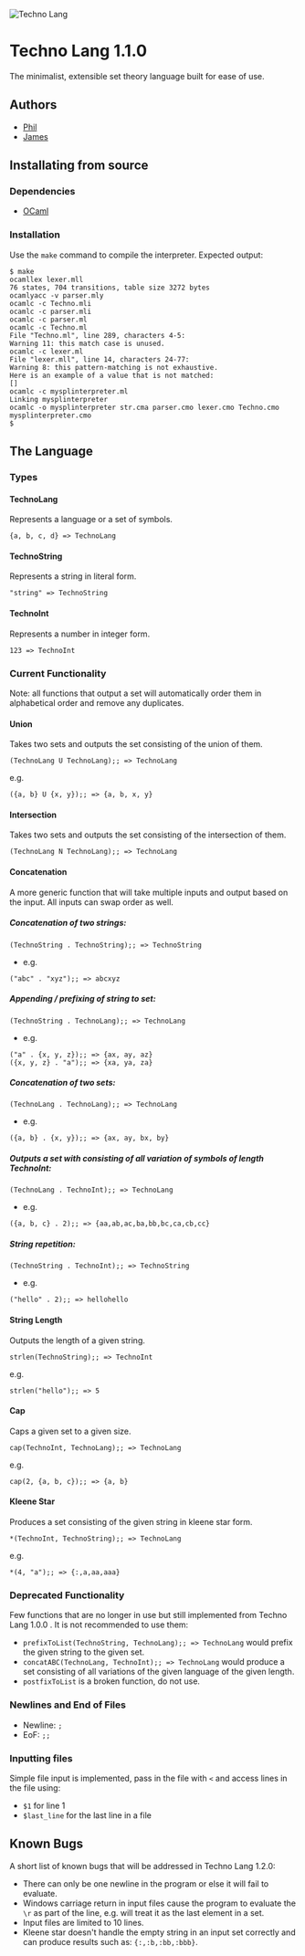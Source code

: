 ![Techno Lang](techno-logo.png "Techno Lang")
# Techno Lang 1.1.0
The minimalist, extensible set theory language built for ease of use.
## Authors
- [Phil](https://github.com/philMarius)
- [James](https://github.com/jameslinwood)
## Installating from source
### Dependencies
- [OCaml](http://ocaml.org/)
### Installation
Use the `make` command to compile the interpreter. Expected output:
```
$ make
ocamllex lexer.mll
76 states, 704 transitions, table size 3272 bytes
ocamlyacc -v parser.mly
ocamlc -c Techno.mli
ocamlc -c parser.mli
ocamlc -c parser.ml
ocamlc -c Techno.ml
File "Techno.ml", line 289, characters 4-5:
Warning 11: this match case is unused.
ocamlc -c lexer.ml
File "lexer.mll", line 14, characters 24-77:
Warning 8: this pattern-matching is not exhaustive.
Here is an example of a value that is not matched:
[]
ocamlc -c mysplinterpreter.ml
Linking mysplinterpreter
ocamlc -o mysplinterpreter str.cma parser.cmo lexer.cmo Techno.cmo mysplinterpreter.cmo
$
```
## The Language
### Types
#### TechnoLang
Represents a language or a set of symbols.
```
{a, b, c, d} => TechnoLang
```
#### TechnoString
Represents a string in literal form.
```
"string" => TechnoString
```
#### TechnoInt
Represents a number in integer form.
```
123 => TechnoInt
```
### Current Functionality
Note: all functions that output a set will automatically order them in alphabetical order and remove any duplicates.
#### Union
Takes two sets and outputs the set consisting of the union of them.
```
(TechnoLang U TechnoLang);; => TechnoLang
```
e.g.
```
({a, b} U {x, y});; => {a, b, x, y}
```
#### Intersection
Takes two sets and outputs the set consisting of the intersection of them.
```
(TechnoLang N TechnoLang);; => TechnoLang
```
#### Concatenation
A more generic function that will take multiple inputs and output based on the input. All inputs can swap order as well.
##### Concatenation of two strings:
```
(TechnoString . TechnoString);; => TechnoString
```
  * e.g. 
```
("abc" . "xyz");; => abcxyz
```
##### Appending / prefixing of string to set:
```
(TechnoString . TechnoLang);; => TechnoLang
```
  * e.g. 
```
("a" . {x, y, z});; => {ax, ay, az}
({x, y, z} . "a");; => {xa, ya, za}
```
##### Concatenation of two sets:
```
(TechnoLang . TechnoLang);; => TechnoLang
```
  * e.g. 
```
({a, b} . {x, y});; => {ax, ay, bx, by}
```
##### Outputs a set with consisting of all variation of symbols of length TechnoInt:
```
(TechnoLang . TechnoInt);; => TechnoLang
```
  * e.g. 
```
({a, b, c} . 2);; => {aa,ab,ac,ba,bb,bc,ca,cb,cc}
```
##### String repetition:
```
(TechnoString . TechnoInt);; => TechnoString
```
  * e.g. 
```
("hello" . 2);; => hellohello
```
#### String Length
Outputs the length of a given string.
```
strlen(TechnoString);; => TechnoInt
```
e.g.
```
strlen("hello");; => 5
```
#### Cap
Caps a given set to a given size.
```
cap(TechnoInt, TechnoLang);; => TechnoLang
```
e.g.
```
cap(2, {a, b, c});; => {a, b}
```
#### Kleene Star
Produces a set consisting of the given string in kleene star form.
```
*(TechnoInt, TechnoString);; => TechnoLang
```
e.g.
```
*(4, "a");; => {:,a,aa,aaa}
```
### Deprecated Functionality
Few functions that are no longer in use but still implemented from Techno Lang 1.0.0 . It is not recommended to use them:
- `prefixToList(TechnoString, TechnoLang);; => TechnoLang` would prefix the given string to the given set.
- `concatABC(TechnoLang, TechnoInt);; => TechnoLang` would produce a set consisting of all variations of the given language of the given length.
- `postfixToList` is a broken function, do not use.
### Newlines and End of Files
- Newline: `;`
- EoF: `;;`
### Inputting files
Simple file input is implemented, pass in the file with `<` and access lines in the file using:
- `$1` for line 1
- `$last_line` for the last line in a file
## Known Bugs
A short list of known bugs that will be addressed in Techno Lang 1.2.0:
- There can only be one newline in the program or else it will fail to evaluate.
- Windows carriage return in input files cause the program to evaluate the `\r` as part of the line, e.g. will treat it as the last element in a set.
- Input files are limited to 10 lines.
- Kleene star doesn't handle the empty string in an input set correctly and can produce results such as: `{:,:b,:bb,:bbb}`.